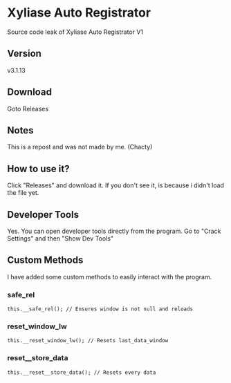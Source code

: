 # Xyliase Auto Registrator 
Source code leak of Xyliase Auto Registrator V1

## Version
v3.1.13

## Download
Goto Releases

## Notes
This is a repost and was not made by me. (Chacty)

## How to use it?
Click "Releases" and download it. 
If you don't see it, is because i didn't load the file yet.

## Developer Tools
Yes. You can open developer tools directly from the program. Go to "Crack Settings" and then "Show Dev Tools"

## Custom Methods 
I have added some custom methods to easily interact with the program.

### safe_rel 
`
this.__safe_rel(); // Ensures window is not null and reloads   
`

### reset_window_lw
`
this.__reset_window_lw(); // Resets last_data_window 
`

### reset__store_data
`
this.__reset__store_data(); // Resets every data
`
